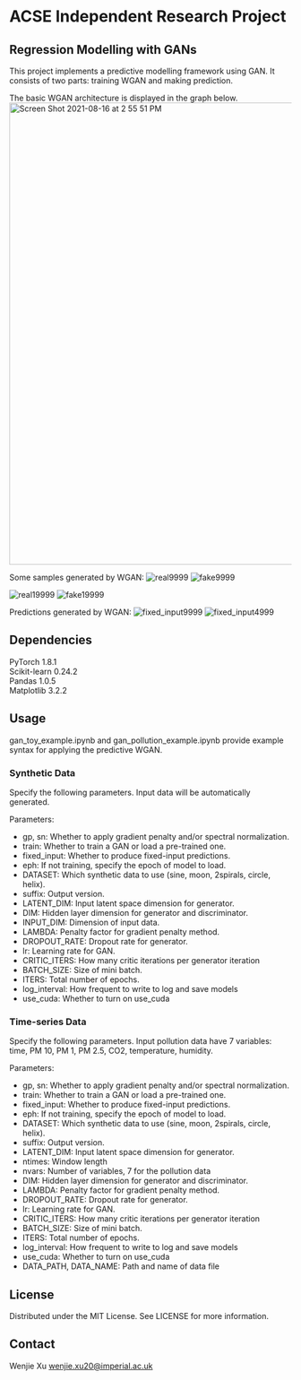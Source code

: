 # ACSE Independent Research Project

## Regression Modelling with GANs
This project implements a predictive modelling framework using GAN. It consists of two parts: training WGAN and making prediction. 

The basic WGAN architecture is displayed in the graph below. 
<img width="825" alt="Screen Shot 2021-08-16 at 2 55 51 PM" src="https://user-images.githubusercontent.com/6519391/130759873-b29b48b6-86ca-4e15-b476-e0cb869e8577.png">

Some samples generated by WGAN:
![real9999](https://user-images.githubusercontent.com/6519391/130760025-1a1f6bff-5498-4e0d-9ccd-793653cf1ebb.jpg)
![fake9999](https://user-images.githubusercontent.com/6519391/130760018-abdf702b-4757-4be2-a00f-359652303cb3.jpg)

![real19999](https://user-images.githubusercontent.com/6519391/130760161-25b716f6-d40c-4b07-926d-45c79c483bf1.jpg)
![fake19999](https://user-images.githubusercontent.com/6519391/130760148-00db75c5-f264-4c8d-aaeb-61502563c90f.jpg)

Predictions generated by WGAN:
![fixed_input9999](https://user-images.githubusercontent.com/6519391/130915325-3dffb0e2-64d5-4d5d-9d31-fed421be03cc.jpg)
![fixed_input4999](https://user-images.githubusercontent.com/6519391/130915476-5442a950-30f7-4a95-96cb-da42f5ba2e5c.jpg)


## Dependencies
PyTorch 1.8.1     
Scikit-learn 0.24.2      
Pandas 1.0.5      
Matplotlib 3.2.2      

## Usage
gan_toy_example.ipynb and gan_pollution_example.ipynb provide example syntax for applying the predictive WGAN. 

### Synthetic Data
Specify the following parameters. Input data will be automatically generated.     

Parameters:
  - gp, sn: Whether to apply gradient penalty and/or spectral normalization.
  - train: Whether to train a GAN or load a pre-trained one.
  - fixed_input: Whether to produce fixed-input predictions.
  - eph: If not training, specify the epoch of model to load.
  - DATASET: Which synthetic data to use (sine, moon, 2spirals, circle, helix).
  - suffix: Output version.
  - LATENT_DIM: Input latent space dimension for generator.
  - DIM: Hidden layer dimension for generator and discriminator.
  - INPUT_DIM: Dimension of input data.
  - LAMBDA: Penalty factor for gradient penalty method.
  - DROPOUT_RATE: Dropout rate for generator.
  - lr: Learning rate for GAN.
  - CRITIC_ITERS: How many critic iterations per generator iteration
  - BATCH_SIZE: Size of mini batch.
  - ITERS: Total number of epochs.
  - log_interval: How frequent to write to log and save models 
  - use_cuda: Whether to turn on use_cuda


### Time-series Data
Specify the following parameters. Input pollution data have 7 variables: time, PM 10, PM 1, PM 2.5, CO2, temperature, humidity.

Parameters:
  - gp, sn: Whether to apply gradient penalty and/or spectral normalization.
  - train: Whether to train a GAN or load a pre-trained one.
  - fixed_input: Whether to produce fixed-input predictions.
  - eph: If not training, specify the epoch of model to load.
  - DATASET: Which synthetic data to use (sine, moon, 2spirals, circle, helix).
  - suffix: Output version.
  - LATENT_DIM: Input latent space dimension for generator.
  - ntimes: Window length
  - nvars: Number of variables, 7 for the pollution data
  - DIM: Hidden layer dimension for generator and discriminator.
  - LAMBDA: Penalty factor for gradient penalty method.
  - DROPOUT_RATE: Dropout rate for generator.
  - lr: Learning rate for GAN.
  - CRITIC_ITERS: How many critic iterations per generator iteration
  - BATCH_SIZE: Size of mini batch.
  - ITERS: Total number of epochs.
  - log_interval: How frequent to write to log and save models 
  - use_cuda: Whether to turn on use_cuda
  - DATA_PATH, DATA_NAME: Path and name of data file

## License
Distributed under the MIT License. See LICENSE for more information.

## Contact
Wenjie Xu wenjie.xu20@imperial.ac.uk

